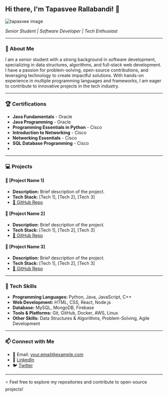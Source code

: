  ## Hi there, I'm Tapasvee Rallabandi! 👋


![ tapasvee image](https://github.com/user-attachments/assets/89778266-0959-42e9-987d-3519a9f8504c)

*Senior Student | Software Developer | Tech Enthusiast*

---

### 🚀 About Me

I am a senior student with a strong background in software development, specializing in data structures, algorithms, and full-stack web development. I have a passion for problem-solving, open-source contributions, and leveraging technology to create impactful solutions. With hands-on experience in multiple programming languages and frameworks, I am eager to contribute to innovative projects in the tech industry.

---

### 🏆 Certifications

- **Java Fundamentals** - Oracle
- **Java Programming** - Oracle
- **Programming Essentials in Python** - Cisco
- **Introduction to Networking** - Cisco
- **Networking Essentials** - Cisco
- **SQL Database Programming** - Cisco
- 

---

### 💻 Projects

#### 🌟 [Project Name 1]
- **Description:** Brief description of the project.
- **Tech Stack:** [Tech 1], [Tech 2], [Tech 3]
- [🔗 GitHub Repo](https://github.com/yourusername/project1)

#### 🌟 [Project Name 2]
- **Description:** Brief description of the project.
- **Tech Stack:** [Tech 1], [Tech 2], [Tech 3]
- [🔗 GitHub Repo](https://github.com/yourusername/project2)

#### 🌟 [Project Name 3]
- **Description:** Brief description of the project.
- **Tech Stack:** [Tech 1], [Tech 2], [Tech 3]
- [🔗 GitHub Repo](https://github.com/yourusername/project3)

---

### 🔧 Tech Skills

- **Programming Languages:** Python, Java, JavaScript, C++
- **Web Development:** HTML, CSS, React, Node.js
- **Database:** MySQL, MongoDB, Firebase
- **Tools & Platforms:** Git, GitHub, Docker, AWS, Linux
- **Other Skills:** Data Structures & Algorithms, Problem-Solving, Agile Development

---

### 📫 Connect with Me

- 📧 Email: your.email@example.com
- 💼 [LinkedIn](https://linkedin.com/in/yourprofile)
- 🐦 [Twitter](https://twitter.com/yourprofile)

---

⭐️ Feel free to explore my repositories and contribute to open-source projects!
